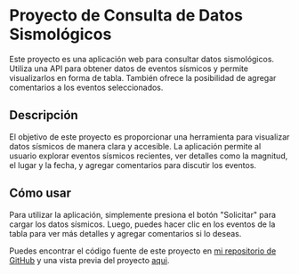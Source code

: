 # Proyecto de Consulta de Datos Sismológicos

Este proyecto es una aplicación web para consultar datos sismológicos. Utiliza una API para obtener datos de eventos sísmicos y permite visualizarlos en forma de tabla. También ofrece la posibilidad de agregar comentarios a los eventos seleccionados.

## Descripción

El objetivo de este proyecto es proporcionar una herramienta para visualizar datos sísmicos de manera clara y accesible. La aplicación permite al usuario explorar eventos sísmicos recientes, ver detalles como la magnitud, el lugar y la fecha, y agregar comentarios para discutir los eventos.

## Cómo usar

Para utilizar la aplicación, simplemente presiona el botón "Solicitar" para cargar los datos sísmicos. Luego, puedes hacer clic en los eventos de la tabla para ver más detalles y agregar comentarios si lo deseas.

Puedes encontrar el código fuente de este proyecto en [mi repositorio de GitHub](https://github.com/sucsilant07/SismAPI) y una vista previa del proyecto [aqui](sismapi.github.io).
